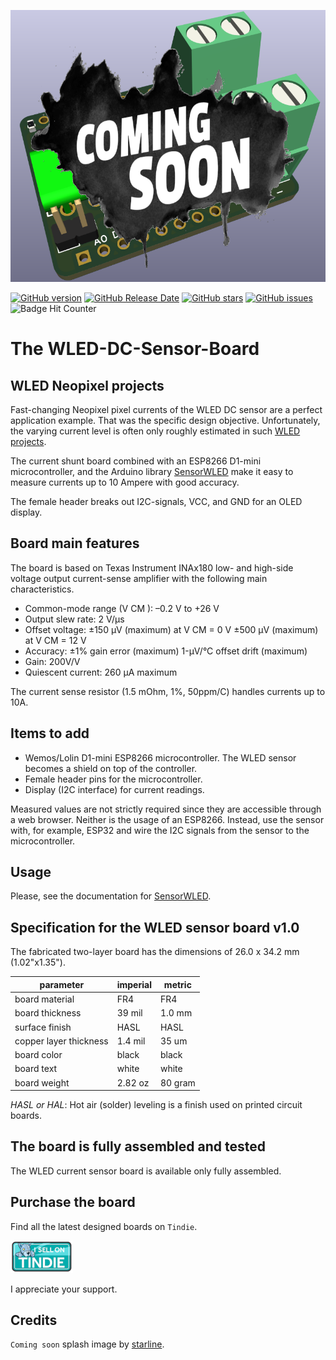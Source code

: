 ![prototyping solderable board](./images/splash-3d-view-wled-dc-current-sensor.png)

[![GitHub version](https://img.shields.io/github/release/berrak/WLED-DC-Sensor-Board.svg?logo=github&logoColor=ffffff)](https://github.com/berrak/WLED-DC-Sensor-Board/releases/latest)
[![GitHub Release Date](https://img.shields.io/github/release-date/berrak/WLED-DC-Sensor-Board.svg?logo=github&logoColor=ffffff)](https://github.com/berrak/WLED-DC-Sensor-Board/releases/latest)
[![GitHub stars](https://img.shields.io/github/stars/berrak/WLED-DC-Sensor-Board.svg?logo=github&logoColor=ffffff)](https://github.com/berrak/WLED-DC-Sensor-Board/stargazers)
[![GitHub issues](https://img.shields.io/github/issues/berrak/WLED-DC-Sensor-Board.svg?logo=github&logoColor=ffffff)](https://github.com/berrak/WLED-DC-Sensor-Board/issues)
![Badge Hit Counter](https://visitor-badge.laobi.icu/badge?page_id=berrak_WLED-DC-Sensor-Board)

# The WLED-DC-Sensor-Board

## WLED Neopixel projects 

Fast-changing Neopixel pixel currents of the WLED DC sensor are a perfect application example. That was the specific design objective. Unfortunately, the varying current level is often only roughly estimated in such [WLED projects](https://kno.wled.ge).

The current shunt board combined with an ESP8266 D1-mini microcontroller, and the Arduino library [SensorWLED](https://github.com/berrak/SensorWLED) make it easy to measure currents up to 10 Ampere with good accuracy. 
 
The female header breaks out I2C-signals, VCC, and GND for an OLED display.

## Board main features

The board is based on Texas Instrument INAx180 low- and high-side voltage output current-sense amplifier with the following main characteristics.

- Common-mode range (V CM ): –0.2 V to +26 V
- Output slew rate: 2 V/μs
- Offset voltage:
±150 μV (maximum) at V CM = 0 V
±500 μV (maximum) at V CM = 12 V
- Accuracy:
 ±1% gain error (maximum)
 1-μV/°C offset drift (maximum) 
 - Gain: 200V/V
 - Quiescent current: 260 μA maximum

The current sense resistor (1.5 mOhm, 1%, 50ppm/C) handles currents up to 10A.

## Items to add

- Wemos/Lolin D1-mini ESP8266 microcontroller. The WLED sensor becomes a shield on top of the controller.
- Female header pins for the microcontroller.
- Display (I2C interface) for current readings.

Measured values are not strictly required since they are accessible through a web browser. Neither is the usage of an ESP8266. Instead, use the sensor with, for example, ESP32 and wire the I2C signals from the sensor to the microcontroller.

## Usage

Please, see the documentation for [SensorWLED](https://github.com/berrak/SensorWLED/).

## Specification for the WLED sensor board v1.0

The fabricated two-layer board has the dimensions of 26.0 x 34.2 mm (1.02"x1.35").

| parameter | imperial | metric |
| -----------|-------|------|
| board material | FR4 | FR4 |
| board thickness | 39 mil | 1.0 mm |
| surface finish | HASL | HASL |
| copper layer thickness | 1.4 mil | 35 um |
| board color | black | black |
| board text | white | white |
| board weight | 2.82 oz | 80 gram |


*HASL or HAL*: Hot air (solder) leveling is a finish used on printed circuit boards.

## The board is fully assembled and tested

The WLED current sensor board is available only fully assembled.

## Purchase the board
Find all the latest designed boards on `Tindie`. 

[![Tindie](./images/tindie-small.png)](https://www.tindie.com/stores/debinix/)

I appreciate your support.

## Credits

`Coming soon` splash image by [starline](https://www.freepik.com/free-vector/abstract-grunge-style-coming-soon-with-black-splatter_9504688.htm#query=coming%20soon&position=4&from_view=keyword).

